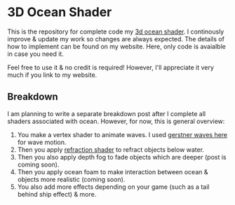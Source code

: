 # 3D Ocean Shader
This is the repository for complete code my [3d ocean shader](https://gameidea.org/2023/12/01/3d-ocean-shader-using-gerstner-waves/). I continously improve & update my work so changes are always expected. The details of how to implement can be found on my website. Here, only code is avaialble in case you need it.

Feel free to use it & no credit is required! However, I'll appreciate it very much if you link to my website.

## Breakdown

I am planning to write a separate breakdown post after I complete all shaders associated with ocean. However, for now, this is general overview:
1. You make a vertex shader to animate waves. I used [gerstner waves here](https://gameidea.org/2023/12/01/3d-ocean-shader-using-gerstner-waves/) for wave motion.
2. Then you apply [refraction shader](https://gameidea.org/2023/12/03/3d-refraction-shader/) to refract objects below water.
3. Then you also apply depth fog to fade objects which are deeper (post is coming soon).
4. Then you apply ocean foam to make interaction between ocean & objects more realistic (coming soon).
5. You also add more effects depending on your game (such as a tail behind ship effect) & more.
